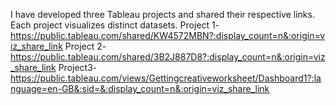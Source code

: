 I have developed three Tableau projects and shared their respective links. Each project visualizes distinct datasets.
Project 1- https://public.tableau.com/shared/KW4572MBN?:display_count=n&:origin=viz_share_link
Project 2-https://public.tableau.com/shared/3B2J887D8?:display_count=n&:origin=viz_share_link
Project3-https://public.tableau.com/views/Gettingcreativeworksheet/Dashboard1?:language=en-GB&:sid=&:display_count=n&:origin=viz_share_link
